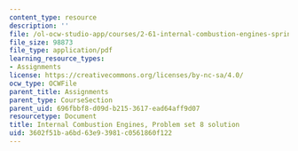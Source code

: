 ```yaml
---
content_type: resource
description: ''
file: /ol-ocw-studio-app/courses/2-61-internal-combustion-engines-spring-2017/3602f51ba6bd63e93981c0561860f122_MIT2_61S17_ps8_soln.pdf
file_size: 98873
file_type: application/pdf
learning_resource_types:
- Assignments
license: https://creativecommons.org/licenses/by-nc-sa/4.0/
ocw_type: OCWFile
parent_title: Assignments
parent_type: CourseSection
parent_uid: 696fbbf8-d09d-b215-3617-ead64aff9d07
resourcetype: Document
title: Internal Combustion Engines, Problem set 8 solution
uid: 3602f51b-a6bd-63e9-3981-c0561860f122
---
```

